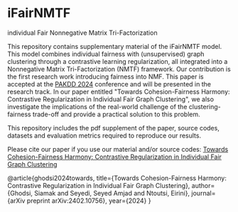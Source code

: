 # iFairNMTF
individual Fair Nonnegative Matrix Tri-Factorization 

This repository contains supplementary material of the iFairNMTF model. This model combines individual fairness with (unsupervised) graph clustering through a contrastive learning regularization, all integrated into a Nonnegative Matrix Tri-Factorization (NMTF) framework. Our contribution is the first research work introducing fairness into NMF. This paper is accepted at the [PAKDD 2024](https://pakdd2024.org/) conference and will be presented in the research track. In our paper entitled "Towards Cohesion-Fairness Harmony: Contrastive Regularization in Individual Fair Graph Clustering", we also investigate the implications of the real-world challenge of the clustering-fairness trade-off and provide a practical solution to this problem. 

This repository includes the pdf supplement of the paper, source codes, datasets and evaluation metrics required to reproduce our results. 


Please cite our paper if you use our material and/or source codes: [Towards Cohesion-Fairness Harmony: Contrastive Regularization in Individual Fair Graph Clustering](https://arxiv.org/pdf/2402.10756.pdf)

@article{ghodsi2024towards,
  title={Towards Cohesion-Fairness Harmony: Contrastive Regularization in Individual Fair Graph Clustering},
  author={Ghodsi, Siamak and Seyedi, Seyed Amjad and Ntoutsi, Eirini},
  journal={arXiv preprint arXiv:2402.10756},
  year={2024}
}
